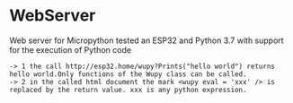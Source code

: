 # WebServer

Web server for Micropython tested an ESP32 and Python 3.7 with support for the execution of Python code

    -> 1 the call http://esp32.home/wupy?Prints("hello world") returns hello world.Only functions of the Wupy class can be called.
    -> 2 in the called html document the mark <wupy eval = 'xxx' /> is replaced by the return value. xxx is any python expression.

